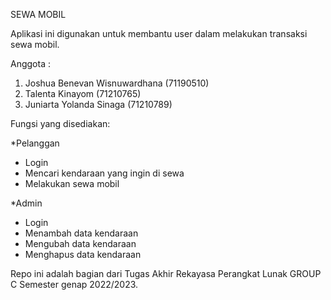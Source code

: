 SEWA MOBIL

Aplikasi ini digunakan untuk membantu user
dalam melakukan transaksi sewa mobil.

Anggota : 
1. Joshua Benevan Wisnuwardhana (71190510)
2. Talenta Kinayom (71210765)
3. Juniarta Yolanda Sinaga (71210789)

Fungsi yang disediakan:

*Pelanggan
- Login
- Mencari kendaraan yang ingin di sewa
- Melakukan sewa mobil

*Admin
- Login
- Menambah data kendaraan 
- Mengubah data kendaraan 
- Menghapus data kendaraan


Repo ini adalah bagian dari Tugas Akhir Rekayasa Perangkat Lunak GROUP C Semester genap 2022/2023. 
